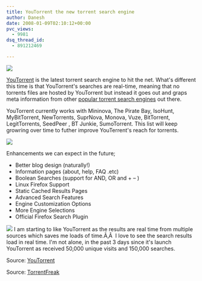 ```yaml
---
title: YouTorrent the new torrent search engine
author: Danesh
date: 2008-01-09T02:10:12+00:00
pvc_views:
  - 9981
dsq_thread_id:
  - 891212469

---
```

![][1]

[YouTorrent][2] is the latest torrent search engine to hit the net. What's different this time is that YouTorrent's searches are real-time, meaning that no torrents files are hosted by YouTorrent but instead it goes out and graps meta information from other [popular torrent search engines][3] out there.

YouTorrent currently works with Mininova, The Pirate Bay, IsoHunt, MyBitTorrent, NewTorrents, SuprNova, Monova, Vuze, BitTorrent, LegitTorrents, SeedPeer , BT Junkie, SumoTorrent. This list will keep growring over time to futher improve YouTerrent's reach for torrents.

![][4] 

<!--more-->

Enhancements we can expect in the future;

  * Better blog design (naturally!)
  * Information pages (about, help, FAQ .etc)
  * Boolean Searches (support for AND, OR and + &#8211; )
  * Linux Firefox Support
  * Static Cached Results Pages
  * Advanced Search Features
  * Engine Customization Options
  * More Engine Selections
  * Official Firefox Search Plugin

![][5] I am starting to like YouTorrent as the results are real time from multiple sources which saves me loads of time.Ã‚Â  I love to see the search results load in real time. I'm not alone, in the past 3 days since it's launch YouTorrent as received 50,000 unique visits and 150,000 searches.

Source: [YouTorrent][6]

Source: [TorrentFreak][7]

 [1]: http://img145.imageshack.us/img145/9259/logoke4.png
 [2]: http://www.youtorrent.com/
 [3]: http://torrentfreak.com/10-most-popular-torrent-sites-of-2007-071229/
 [4]: http://img246.imageshack.us/img246/429/youtorrent1ps4.png
 [5]: http://img246.imageshack.us/img246/7937/youtorrent2gh2.png
 [6]: http://www.youtorrent.com
 [7]: http://torrentfreak.com/youtorrent-new-bittorrent-search-engine-080104/